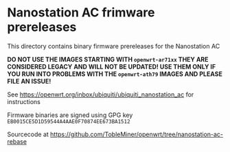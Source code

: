 Nanostation AC frimware prereleases
===================================

This directory contains binary firmware prereleases for the Nanostation AC

**DO NOT USE THE IMAGES STARTING WITH `openwrt-ar71xx` THEY ARE CONSIDERED LEGACY AND WILL NOT BE UPDATED!
USE THEM ONLY IF YOU RUN INTO PROBLEMS WITH THE `openwrt-ath79` IMAGES AND PLEASE FILE AN ISSUE!**

See https://openwrt.org/inbox/ubiquiti/ubiquiti_nanostation_ac for instructions

Firmware binaries are signed using GPG key ```EB0015CE5D1D59544A4AAE0F70874EE673BA1512```

Sourcecode at https://github.com/TobleMiner/openwrt/tree/nanostation-ac-rebase
